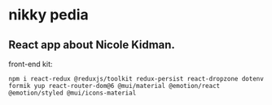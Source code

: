 # nikky pedia
React app about Nicole Kidman.
<br>
---
front-end kit:
```
npm i react-redux @reduxjs/toolkit redux-persist react-dropzone dotenv formik yup react-router-dom@6 @mui/material @emotion/react @emotion/styled @mui/icons-material
```